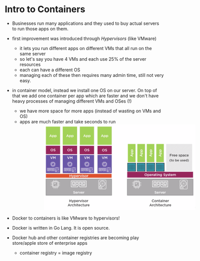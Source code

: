 # Intro to Containers
- Businesses run many applications and they used to buy actual servers to run those apps on them.
- first improvement was introduced through _Hypervisors_ (like VMware)
  - it lets you run different apps on different VMs that all run on the same server
  - so let's say you have 4 VMs and each use 25% of the server resources
  - each can have a different OS
  - managing each of these then requires many admin time, still not very easy.
- in container model, instead we install one OS on our server. On top of that we add one container per app which are faster and we don't have heavy processes of managing different VMs and OSes (!)
  - we have more space for more apps (instead of wasting on VMs and OS)
  - apps are much faster and take seconds to run  


  <img src="/resources/containerVsHypervisor.png" width="600" style="margin-left: 100px"/>
- Docker to containers is like VMware to hypervisors!
- Docker is written in Go Lang. It is open source.
- Docker hub and other container registries are becoming play store/apple store of enterprise apps
  - container registry = image registry 
